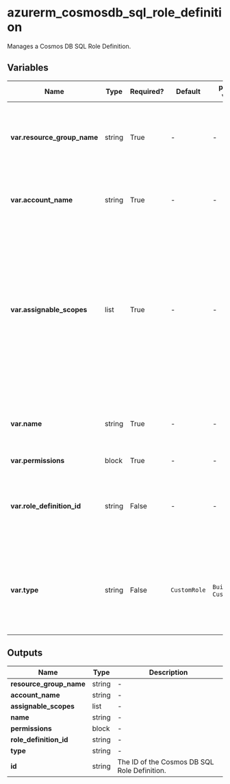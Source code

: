 # azurerm_cosmosdb_sql_role_definition

Manages a Cosmos DB SQL Role Definition.

## Variables

| Name | Type | Required? | Default  | possible values | Description |
| ---- | ---- | --------- | -------- | ----------- | ----------- |
| **var.resource_group_name** | string | True | -  |  -  | The name of the Resource Group in which the Cosmos DB SQL Role Definition is created. Changing this forces a new resource to be created. | 
| **var.account_name** | string | True | -  |  -  | The name of the Cosmos DB Account. Changing this forces a new resource to be created. | 
| **var.assignable_scopes** | list | True | -  |  -  | A list of fully qualified scopes at or below which Role Assignments may be created using this Cosmos DB SQL Role Definition. It will allow application of this Cosmos DB SQL Role Definition on the entire Database Account or any underlying Database/Collection. Scopes higher than Database Account are not enforceable as assignable scopes. | 
| **var.name** | string | True | -  |  -  | An user-friendly name for the Cosmos DB SQL Role Definition which must be unique for the Database Account. | 
| **var.permissions** | block | True | -  |  -  | A `permissions` block. | 
| **var.role_definition_id** | string | False | -  |  -  | The GUID as the name of the Cosmos DB SQL Role Definition - one will be generated if not specified. Changing this forces a new resource to be created. | 
| **var.type** | string | False | `CustomRole`  |  `BuiltInRole`, `CustomRole`  | The type of the Cosmos DB SQL Role Definition. Possible values are `BuiltInRole` and `CustomRole`. Defaults to `CustomRole`. Changing this forces a new resource to be created. | 



## Outputs

| Name | Type | Description |
| ---- | ---- | --------- | 
| **resource_group_name** | string  | - | 
| **account_name** | string  | - | 
| **assignable_scopes** | list  | - | 
| **name** | string  | - | 
| **permissions** | block  | - | 
| **role_definition_id** | string  | - | 
| **type** | string  | - | 
| **id** | string  | The ID of the Cosmos DB SQL Role Definition. | 